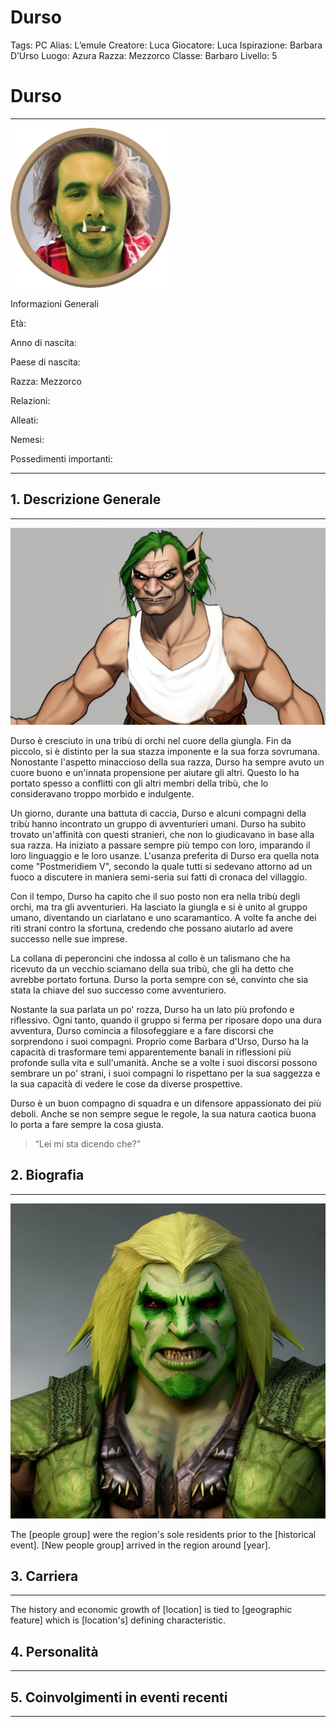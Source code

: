 # Durso

Tags: PC
Alias: L’emule
Creatore: Luca
Giocatore: Luca
Ispirazione: Barbara D’Urso 
Luogo: Azura
Razza: Mezzorco
Classe: Barbaro
Livello: 5

# Durso

---

![Durso.png](Durso%201300f1f2704341b8af557e877374018c/Durso.png)

Informazioni Generali

Età:

Anno di nascita:

Paese di nascita:

Razza: Mezzorco

Relazioni:

Alleati:

Nemesi:

Possedimenti importanti:

---

## 1. Descrizione Generale

---

![a-fantasy-orc-that-looks-like-a-male-version-of-barbara-durso-.png](Durso%201300f1f2704341b8af557e877374018c/a-fantasy-orc-that-looks-like-a-male-version-of-barbara-durso-.png)

Durso è cresciuto in una tribù di orchi nel cuore della giungla. Fin da piccolo, si è distinto per la sua stazza imponente e la sua forza sovrumana. Nonostante l'aspetto minaccioso della sua razza, Durso ha sempre avuto un cuore buono e un'innata propensione per aiutare gli altri. Questo lo ha portato spesso a conflitti con gli altri membri della tribù, che lo consideravano troppo morbido e indulgente.

Un giorno, durante una battuta di caccia, Durso e alcuni compagni della tribù hanno incontrato un gruppo di avventurieri umani. Durso ha subito trovato un'affinità con questi stranieri, che non lo giudicavano in base alla sua razza. Ha iniziato a passare sempre più tempo con loro, imparando il loro linguaggio e le loro usanze. L'usanza preferita di Durso era quella nota come "Postmeridiem V", secondo la quale tutti si sedevano attorno ad un fuoco a discutere in maniera semi-seria sui fatti di cronaca del villaggio.

Con il tempo, Durso ha capito che il suo posto non era nella tribù degli orchi, ma tra gli avventurieri. Ha lasciato la giungla e si è unito al gruppo umano, diventando un ciarlatano e uno scaramantico. A volte fa anche dei riti strani contro la sfortuna, credendo che possano aiutarlo ad avere successo nelle sue imprese.

La collana di peperoncini che indossa al collo è un talismano che ha ricevuto da un vecchio sciamano della sua tribù, che gli ha detto che avrebbe portato fortuna. Durso la porta sempre con sé, convinto che sia stata la chiave del suo successo come avventuriero.

Nostante la sua parlata un po' rozza, Durso ha un lato più profondo e riflessivo. Ogni tanto, quando il gruppo si ferma per riposare dopo una dura avventura, Durso comincia a filosofeggiare e a fare discorsi che sorprendono i suoi compagni. Proprio come Barbara d'Urso, Durso ha la capacità di trasformare temi apparentemente banali in riflessioni più profonde sulla vita e sull'umanità. Anche se a volte i suoi discorsi possono sembrare un po' strani, i suoi compagni lo rispettano per la sua saggezza e la sua capacità di vedere le cose da diverse prospettive.

Durso è un buon compagno di squadra e un difensore appassionato dei più deboli. Anche se non sempre segue le regole, la sua natura caotica buona lo porta a fare sempre la cosa giusta.

> “Lei mi sta dicendo che?”
> 

## 2. Biografia

---

![a-fantasy-orc-that-looks-like-a-male-version-of-barbara-durso-green-skin-blonde-hair--.png](Durso%201300f1f2704341b8af557e877374018c/a-fantasy-orc-that-looks-like-a-male-version-of-barbara-durso-green-skin-blonde-hair--.png)

The [people group] were the region's sole residents prior to the [historical event]. [New people group] arrived in the region around [year]. 

## 3. Carriera

---

The history and economic growth of [location] is tied to [geographic feature] which is [location's] defining characteristic. 

## 4. Personalità

---

## 5. Coinvolgimenti in eventi recenti

---

[](Durso%201300f1f2704341b8af557e877374018c/Untitled%20565753f2add843788cf272a336fd092f.csv)
